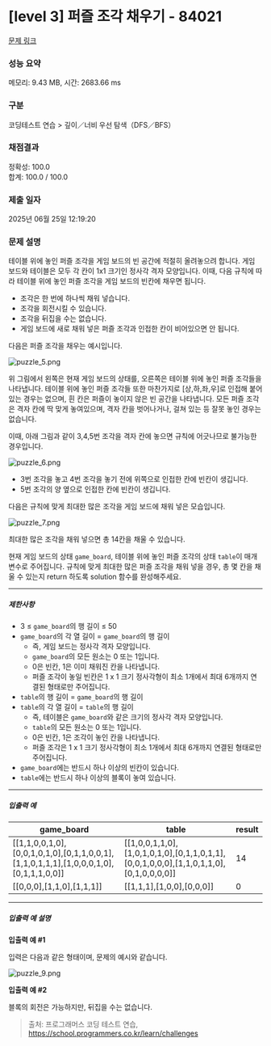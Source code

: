 # [level 3] 퍼즐 조각 채우기 - 84021 

[문제 링크](https://school.programmers.co.kr/learn/courses/30/lessons/84021) 

### 성능 요약

메모리: 9.43 MB, 시간: 2683.66 ms

### 구분

코딩테스트 연습 > 깊이／너비 우선 탐색（DFS／BFS）

### 채점결과

정확성: 100.0<br/>합계: 100.0 / 100.0

### 제출 일자

2025년 06월 25일 12:19:20

### 문제 설명

<p>테이블 위에 놓인 퍼즐 조각을 게임 보드의 빈 공간에 적절히 올려놓으려 합니다. 게임 보드와 테이블은 모두 각 칸이 1x1 크기인 정사각 격자 모양입니다. 이때, 다음 규칙에 따라 테이블 위에 놓인 퍼즐 조각을 게임 보드의 빈칸에 채우면 됩니다.</p>

<ul>
<li>조각은 한 번에 하나씩 채워 넣습니다.</li>
<li>조각을 회전시킬 수 있습니다.</li>
<li>조각을 뒤집을 수는 없습니다.</li>
<li>게임 보드에 새로 채워 넣은 퍼즐 조각과 인접한 칸이 비어있으면 안 됩니다.</li>
</ul>

<p>다음은 퍼즐 조각을 채우는 예시입니다.</p>

<p><img src="https://grepp-programmers.s3.ap-northeast-2.amazonaws.com/files/production/ab4d8aa2-f282-4764-bb46-84d405464b90/puzzle_5.png" title="" alt="puzzle_5.png"></p>

<p>위 그림에서 왼쪽은 현재 게임 보드의 상태를, 오른쪽은 테이블 위에 놓인 퍼즐 조각들을 나타냅니다. 테이블 위에 놓인 퍼즐 조각들 또한 마찬가지로 [상,하,좌,우]로 인접해 붙어있는 경우는 없으며, 흰 칸은 퍼즐이 놓이지 않은 빈 공간을 나타냅니다. 모든 퍼즐 조각은 격자 칸에 딱 맞게 놓여있으며, 격자 칸을 벗어나거나, 걸쳐 있는 등 잘못 놓인 경우는 없습니다.</p>

<p>이때, 아래 그림과 같이 3,4,5번 조각을 격자 칸에 놓으면 규칙에 어긋나므로 불가능한 경우입니다.</p>

<p><img src="https://grepp-programmers.s3.ap-northeast-2.amazonaws.com/files/production/70e371ad-4306-412b-b53b-25208e52a513/puzzle_6.png" title="" alt="puzzle_6.png"></p>

<ul>
<li>3번 조각을 놓고 4번 조각을 놓기 전에 위쪽으로 인접한 칸에 빈칸이 생깁니다.</li>
<li>5번 조각의 양 옆으로 인접한 칸에 빈칸이 생깁니다.</li>
</ul>

<p>다음은 규칙에 맞게 최대한 많은 조각을 게임 보드에 채워 넣은 모습입니다.</p>

<p><img src="https://grepp-programmers.s3.ap-northeast-2.amazonaws.com/files/production/dadd0bc1-8e38-4689-a480-26afa799a5a3/puzzle_7.png" title="" alt="puzzle_7.png"></p>

<p>최대한 많은 조각을 채워 넣으면 총 14칸을 채울 수 있습니다.</p>

<p>현재 게임 보드의 상태 <code>game_board</code>, 테이블 위에 놓인 퍼즐 조각의 상태 <code>table</code>이 매개변수로 주어집니다. 규칙에 맞게 최대한 많은 퍼즐 조각을 채워 넣을 경우, 총 몇 칸을 채울 수 있는지 return 하도록 solution 함수를 완성해주세요.</p>

<hr>

<h5>제한사항</h5>

<ul>
<li>3 ≤ <code>game_board</code>의 행 길이 ≤ 50</li>
<li><code>game_board</code>의 각 열 길이 = <code>game_board</code>의 행 길이

<ul>
<li>즉, 게임 보드는 정사각 격자 모양입니다.</li>
<li><code>game_board</code>의 모든 원소는 0 또는 1입니다.</li>
<li>0은 빈칸, 1은 이미 채워진 칸을 나타냅니다.</li>
<li>퍼즐 조각이 놓일 빈칸은 1 x 1 크기 정사각형이 최소 1개에서 최대 6개까지 연결된 형태로만 주어집니다.</li>
</ul></li>
<li><code>table</code>의 행 길이 = <code>game_board</code>의 행 길이</li>
<li><code>table</code>의 각 열 길이 = <code>table</code>의 행 길이

<ul>
<li>즉, 테이블은 <code>game_board</code>와 같은 크기의 정사각 격자 모양입니다.</li>
<li><code>table</code>의 모든 원소는 0 또는 1입니다.</li>
<li>0은 빈칸, 1은 조각이 놓인 칸을 나타냅니다.</li>
<li>퍼즐 조각은 1 x 1 크기 정사각형이 최소 1개에서 최대 6개까지 연결된 형태로만 주어집니다.</li>
</ul></li>
<li><code>game_board</code>에는 반드시 하나 이상의 빈칸이 있습니다.</li>
<li><code>table</code>에는 반드시 하나 이상의 블록이 놓여 있습니다.</li>
</ul>

<hr>

<h5>입출력 예</h5>
<table class="table">
        <thead><tr>
<th>game_board</th>
<th>table</th>
<th>result</th>
</tr>
</thead>
        <tbody><tr>
<td>[[1,1,0,0,1,0],[0,0,1,0,1,0],[0,1,1,0,0,1],[1,1,0,1,1,1],[1,0,0,0,1,0],[0,1,1,1,0,0]]</td>
<td>[[1,0,0,1,1,0],[1,0,1,0,1,0],[0,1,1,0,1,1],[0,0,1,0,0,0],[1,1,0,1,1,0],[0,1,0,0,0,0]]</td>
<td>14</td>
</tr>
<tr>
<td>[[0,0,0],[1,1,0],[1,1,1]]</td>
<td>[[1,1,1],[1,0,0],[0,0,0]]</td>
<td>0</td>
</tr>
</tbody>
      </table>
<hr>

<h5>입출력 예 설명</h5>

<p><strong>입출력 예 #1</strong></p>

<p>입력은 다음과 같은 형태이며, 문제의 예시와 같습니다.</p>

<p><img src="https://grepp-programmers.s3.ap-northeast-2.amazonaws.com/files/production/653b44d8-0fa6-42f8-aa9d-ceca639b0ad4/puzzle_9.png" title="" alt="puzzle_9.png"></p>

<p><strong>입출력 예 #2</strong></p>

<p>블록의 회전은 가능하지만, 뒤집을 수는 없습니다.</p>


> 출처: 프로그래머스 코딩 테스트 연습, https://school.programmers.co.kr/learn/challenges